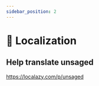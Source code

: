 ```yaml
---
sidebar_position: 2
---
```


# 🚧 Localization

## Help translate unsaged

https://localazy.com/p/unsaged